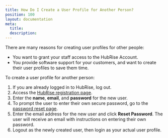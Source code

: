 ```yaml
---
title: How Do I Create a User Profile for Another Person?
position: 100
layout: documentation
meta:
  title: 
  description: 
---
```


There are many reasons for creating user profiles for other people:

- You want to grant your staff access to the HubRise Account.
- You provide software support for your customers, and want to create their user profiles to save them time.

To create a user profile for another person:

1. If you are already logged in to HubRise, log out.
2. Access the [HubRise registration page](https://manager.hubrise.com/signup).
3. Enter the **name**, **email**, and **password** for the new user.
4. To prompt the user to enter their own secure password, go to the [password reset page](https://manager.hubrise.com/reset_password/new).
5. Enter the email address for the new user and click **Reset Password**. The user will receive an email with instructions on entering their own password.
6. Logout as the newly created user, then login as your actual user profile.
